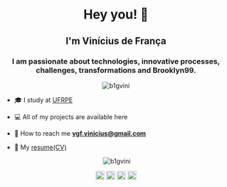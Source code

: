 <h1 align="center">Hey you! 👀 </h1>
<h2 align="center">I'm Vinícius de França </h2>
<h3 align="center">
I am passionate about technologies, innovative processes, challenges, transformations and Brooklyn99.</h3>
<p align="center">  <img src="https://komarev.com/ghpvc/?username=b1gvini" alt="b1gvini" /> </p>


- 🎓 I study at [UFRPE](http://ufrpe.br)

- 💻 All of my projects are available here

- 💬 How to reach me **vgf.vinicius@gmail.com**

- 📄  My [resume(CV)](https://drive.google.com/file/d/1TjoTrCPcxlQC9VF6bovZ4SRdExNmQA_O/view?usp=sharing)

<p align="center"><img> <img src="https://github-readme-stats.vercel.app/api?username=b1gvini&show_icons=true" alt="b1gvini" /></p>
<p align="center"> 
<a href="https://twitter.com/b1gvini" target="blank"><img align="center" src="https://cdn.jsdelivr.net/npm/simple-icons@3.0.1/icons/twitter.svg" alt="b1gvini" height="20" width="20" /></a>
<a href="https://linkedin.com/in/vgfranca" target="blank"><img align="center" src="https://cdn.jsdelivr.net/npm/simple-icons@3.0.1/icons/linkedin.svg" alt="b1gvini" height="20" width="20" /></a>
<a href="https://fb.com/vinniGG" target="blank"><img align="center" src="https://cdn.jsdelivr.net/npm/simple-icons@3.0.1/icons/facebook.svg" alt="b1gvini" height="20" width="20" /></a>
<a href="https://instagram.com/b1gvini" target="blank"><img align="center" src="https://cdn.jsdelivr.net/npm/simple-icons@3.0.1/icons/instagram.svg" alt="b1gvini" height="20" width="20" /></a>
</p>

<!--
**b1gvini/b1gvini** is a ✨ _special_ ✨ repository because its `README.md` (this file) appears on your GitHub profile.

Here are some ideas to get you started:

- 🔭 I’m currently working on ...
- 🌱 I’m currently learning ...
- 👯 I’m looking to collaborate on ...
- 🤔 I’m looking for help with ...
- 💬 Ask me about ...
- 📫 How to reach me: ...
- 😄 Pronouns: ...
- ⚡ Fun fact: ...
-->
